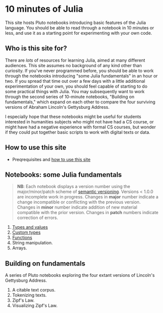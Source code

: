 # 10 minutes of Julia

This site hosts Pluto notebooks introducing basic features of the Julia language. You should be able to read through a notebook in 10 minutes or less, and use it as a starting point for experimenting with your own code.

## Who is this site for?

There are *lots* of resources for learning Julia, aimed at many different audiences.  This site assumes no background of any kind other than curiosity. If you've never programmed before, you should be able to work through the notebooks introducing "some Julia fundamentals" in an hour or two.  If you spread that time out over a few days with a little additional experimentation of your own, you should feel capable of starting to do some practical things with Julia.  You may subsequently want to work through the second series of 10-minute notebooks, "Building on fundamentals,"  which expand on each other to compare the four surviving versions of Abraham Lincoln's Gettysburg Address.

I especially hope that these notebooks might be useful for students interested in humanities subjects who might not have had a CS course, or might have had a negative experience with formal CS courses, but wonder if they could put together basic scripts to work with digital texts or data.

## How to use this site

- Preqrequisites and [how to use this site](./howto/)

## Notebooks: some Julia fundamentals

>  **NB**: Each notebook displays a version number using the major/minor/patch scheme of [semantic versioning](https://semver.org).  Versions < 1.0.0 are incomplete work in progress. Changes in **major** number indicate a change incompatible or conflicting with the previous version.  Changes in **minor** number indicate addition of new material compatible with the prior version.  Changes in **patch** numbers indicate correction of errors.


1. [Types and values](./fundamentals/types.html)
1. [Custom types](./fundamentals/customtypes.html)
1. [Functions](./fundamentals/functions.html)
1. String manipulation.
1. Arrays.


## Building on fundamentals

A series of Pluto notebooks exploring the four extant versions of Lincoln's Gettysburg Address.

1. A citable text corpus.
2. Tokenizing texts.
3. Zipf's Law.
4. Visualizing Zipf's Law.

